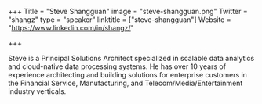 +++
Title = "Steve Shangguan"
image = "steve-shangguan.png"
Twitter = "shangz"
type = "speaker"
linktitle = ["steve-shangguan"]
Website = "https://www.linkedin.com/in/shangz/"

+++

Steve is a Principal Solutions Architect specialized in scalable data analytics and cloud-native data processing systems. He has over 10 years of experience architecting and building solutions for enterprise customers in the Financial Service, Manufacturing, and Telecom/Media/Entertainment industry verticals.
